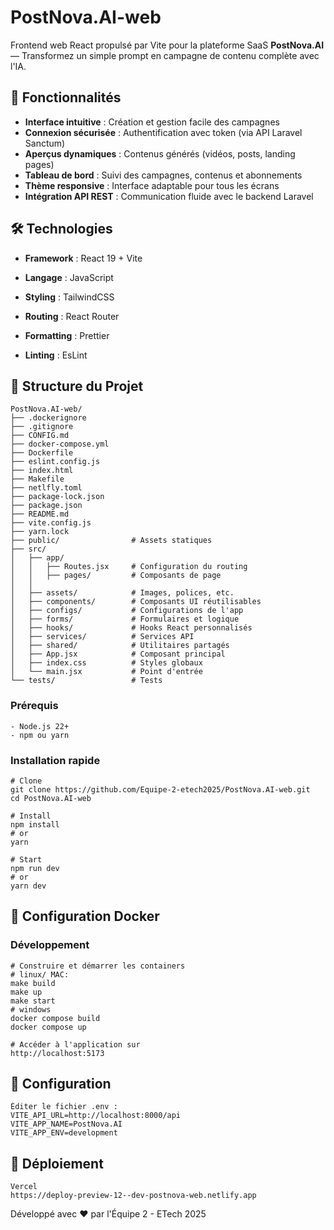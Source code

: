 # PostNova.AI-web

Frontend web React propulsé par Vite pour la plateforme SaaS **PostNova.AI** — Transformez un simple prompt en campagne de contenu complète avec l'IA.

## 🚀 Fonctionnalités

- **Interface intuitive** : Création et gestion facile des campagnes
- **Connexion sécurisée** : Authentification avec token (via API Laravel Sanctum)
- **Aperçus dynamiques** : Contenus générés (vidéos, posts, landing pages)
- **Tableau de bord** : Suivi des campagnes, contenus et abonnements
- **Thème responsive** : Interface adaptable pour tous les écrans
- **Intégration API REST** : Communication fluide avec le backend Laravel

## 🛠️ Technologies

- **Framework** : React 19 + Vite
- **Langage** : JavaScript
- **Styling** : TailwindCSS
- **Routing** : React Router

- **Formatting** : Prettier
- **Linting** : EsLint
  
## 📁 Structure du Projet
```
PostNova.AI-web/
├── .dockerignore
├── .gitignore
├── CONFIG.md
├── docker-compose.yml
├── Dockerfile
├── eslint.config.js
├── index.html
├── Makefile
├── netlfly.toml
├── package-lock.json
├── package.json
├── README.md
├── vite.config.js
├── yarn.lock
├── public/                # Assets statiques
├── src/
│   ├── app/
│   │   ├── Routes.jsx     # Configuration du routing
│   │   ├── pages/         # Composants de page
│   │                            
│   ├── assets/            # Images, polices, etc.
│   ├── components/        # Composants UI réutilisables
│   ├── configs/           # Configurations de l'app
│   ├── forms/             # Formulaires et logique
│   ├── hooks/             # Hooks React personnalisés          
│   ├── services/          # Services API
│   ├── shared/            # Utilitaires partagés
│   ├── App.jsx            # Composant principal
│   ├── index.css          # Styles globaux
│   └── main.jsx           # Point d'entrée
└── tests/                 # Tests
```

### Prérequis
```
- Node.js 22+
- npm ou yarn
```
### Installation rapide

```
# Clone
git clone https://github.com/Equipe-2-etech2025/PostNova.AI-web.git
cd PostNova.AI-web

# Install
npm install
# or
yarn

# Start
npm run dev
# or
yarn dev
```
## 🐳 Configuration Docker
### Développement
```
# Construire et démarrer les containers
# linux/ MAC:
make build
make up
make start
# windows
docker compose build
docker compose up

# Accéder à l'application sur
http://localhost:5173
```
## 🔧 Configuration
```
Éditer le fichier .env :
VITE_API_URL=http://localhost:8000/api
VITE_APP_NAME=PostNova.AI
VITE_APP_ENV=development
```
## 🚀 Déploiement
```
Vercel
https://deploy-preview-12--dev-postnova-web.netlify.app
```


Développé avec ❤️ par l'Équipe 2 - ETech 2025
